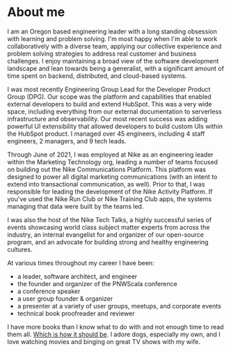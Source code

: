 # About me

I am an Oregon based engineering leader with a long standing obsession with learning and problem solving. I'm most happy when I'm able to work collaboratively with a diverse team, applying our collective experience and problem solving strategies to address real customer and business challenges. I enjoy maintaining a broad view of the software development landscape and lean towards being a generalist, with a significant amount of time spent on backend, distributed, and cloud-based systems.

I was most recently Engineering Group Lead for the Developer Product Group (DPG). Our scope was the platform and capabilities that enabled external developers to build and extend HubSpot. This was a very wide space, including everything from our external documentation to serverless infrastructure and observability. Our most recent success was adding powerful UI extensibility that allowed developers to build custom UIs within the HubSpot product. I managed over 45 engineers, including 4 staff engineers, 2 managers, and 9 tech leads.

Through June of 2021, I was employed at Nike as an engineering leader within the Marketing Technology org, leading a number of teams focused on building out the Nike Communications Platform. This platform was designed to power all digital marketing communications (with an intent to extend into transactional communication, as well). Prior to that, I was responsible for leading the development of the Nike Activity Platform. If you've used the Nike Run Club or Nike Training Club apps, the systems managing that data were built by the teams led.

I was also the host of the Nike Tech Talks, a highly successful series of events showcasing world class subject matter experts from across the industry, an internal evangelist for and organizer of our open-source program, and an advocate for building strong and healthy engineering cultures.

At various times throughout my career I have been:
 * a leader, software architect, and engineer
 * the founder and organizer of the PNWScala conference
 * a conference speaker
 * a user group founder & organizer
 * a presenter at a variety of user groups, meetups, and corporate events
 * technical book proofreader and reviewer

I have more books than I know what to do with and not enough time to read them all. [Which is how it should be](https://www.themarginalian.org/2015/03/24/umberto-eco-antilibrary/). I adore dogs, especially my own, and I love watching movies and binging on great TV shows with my wife.
